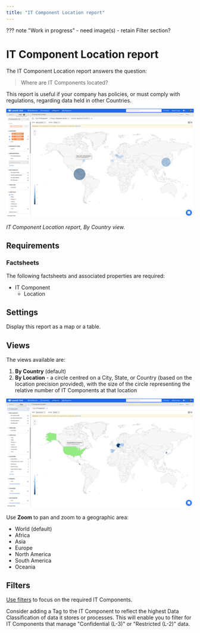 ```yaml
---
title: "IT Component Location report"
---
```


??? note "Work in progress"
    - need image(s)
    - retain Filter section?

# IT Component Location report

The IT Component Location report answers the question:

>Where are IT Components located?

This report is useful if your company has policies, or must comply with regulations, regarding data held in other Countries.

![IT Component Location](/assets/images/it-component-location.png)  

*IT Component Location report, By Country view.*

## Requirements

### Factsheets

The following factsheets and associated properties are required:

- IT Component
    - Location

## Settings

Display this report as a map or a table. 

## Views

The views available are: 

1. **By Country** (default)
2. **By Location** - a circle centred on a City, State, or Country (based on the location precision provided), with the size of the circle representing the relative number of IT Components at that location

![IT Component Location By Country](/assets/images/it-component-location-country.png)

Use **Zoom** to pan and zoom to a geographic area:

- World (default)
- Africa
- Asia
- Europe
- North America
- South America
- Oceania

## Filters

[Use filters][report-filters] to focus on the required IT Components.

Consider adding a Tag to the IT Component to reflect the highest Data Classification of data it stores or processes. This will enable you to filter for IT Components that manage "Confidential&nbsp;(L-3)" or "Restricted&nbsp;(L-2)" data.

<!--  links -->

[report-filters]: https://docs.leanix.net/docs/searching-and-filtering-functions-in-leanix#searching-in-reports
